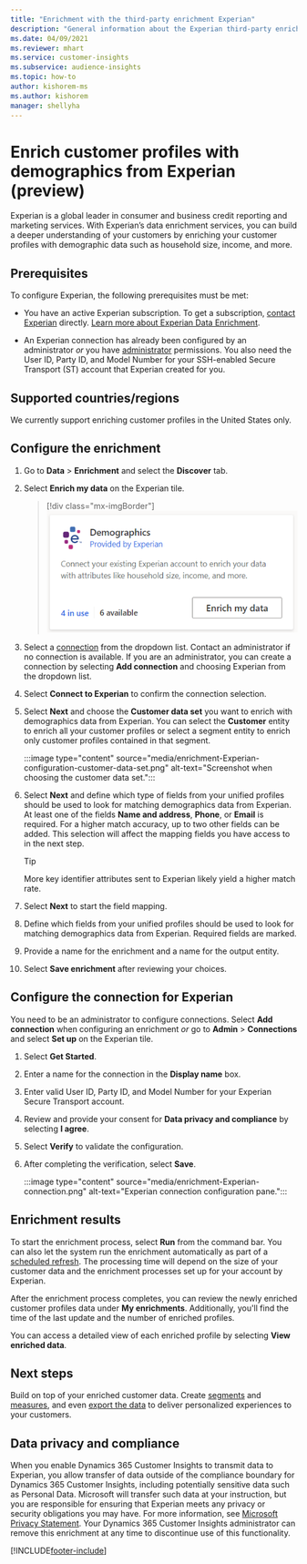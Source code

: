 ```yaml
---
title: "Enrichment with the third-party enrichment Experian"
description: "General information about the Experian third-party enrichment."
ms.date: 04/09/2021
ms.reviewer: mhart
ms.service: customer-insights
ms.subservice: audience-insights
ms.topic: how-to
author: kishorem-ms
ms.author: kishorem
manager: shellyha
---
```


# Enrich customer profiles with demographics from Experian (preview)

Experian is a global leader in consumer and business credit reporting and marketing services. With Experian’s data enrichment services, you can build a deeper understanding of your customers by enriching your customer profiles with demographic data such as household size, income, and more.

## Prerequisites

To configure Experian, the following prerequisites must be met:

- You have an active Experian subscription. To get a subscription, [contact Experian](https://www.experian.com/marketing-services/contact) directly. [Learn more about Experian Data Enrichment](https://www.experian.com/marketing-services/microsoft?cmpid=ems_web_mci_cdppage).

- An Experian connection has already been configured by an administrator *or* you have [administrator](permissions.md#administrator) permissions. You also need the User ID, Party ID, and Model Number for your SSH-enabled Secure Transport (ST) account that Experian created for you.

## Supported countries/regions

We currently support enriching customer profiles in the United States only.

## Configure the enrichment

1. Go to **Data** > **Enrichment** and select the **Discover** tab.

1. Select **Enrich my data** on the Experian tile.

   > [!div class="mx-imgBorder"]
   > ![Experian tile](media/experian-tile.png "Experian tile")
   > 

1. Select a [connection](connections.md) from the dropdown list. Contact an administrator if no connection is available. If you are an administrator, you can create a connection by selecting **Add connection** and choosing Experian from the dropdown list. 

1. Select **Connect to Experian** to confirm the connection selection.

1.	Select **Next** and choose the **Customer data set** you want to enrich with demographics data from Experian. You can select the **Customer** entity to enrich all your customer profiles or select a segment entity to enrich only customer profiles contained in that segment.

    :::image type="content" source="media/enrichment-Experian-configuration-customer-data-set.png" alt-text="Screenshot when choosing the customer data set.":::

1. Select **Next** and define which type of fields from your unified profiles should be used to look for matching demographics data from Experian. At least one of the fields **Name and address**, **Phone**, or **Email** is required. For a higher match accuracy, up to two other fields can be added. This selection will affect the mapping fields you have access to in the next step.

    > [!TIP]
    > More key identifier attributes sent to Experian likely yield a higher match rate.

1. Select **Next** to start the field mapping.

1. Define which fields from your unified profiles should be used to look for matching demographics data from Experian. Required fields are marked.

1. Provide a name for the enrichment and a name for the output entity.

1. Select **Save enrichment** after reviewing your choices.

## Configure the connection for Experian 

You need to be an administrator to configure connections. Select **Add connection** when configuring an enrichment *or* go to **Admin** > **Connections** and select **Set up** on the Experian tile.

1. Select **Get Started**.

1. Enter a name for the connection in the **Display name** box.

1. Enter valid User ID, Party ID, and Model Number for your Experian Secure Transport account.

1. Review and provide your consent for **Data privacy and compliance** by selecting **I agree**.

1. Select **Verify** to validate the configuration.

1. After completing the verification, select **Save**.
   
   :::image type="content" source="media/enrichment-Experian-connection.png" alt-text="Experian connection configuration pane.":::

## Enrichment results

To start the enrichment process, select **Run** from the command bar. You can also let the system run the enrichment automatically as part of a [scheduled refresh](system.md#schedule-tab). The processing time will depend on the size of your customer data and the enrichment processes set up for your account by Experian.

After the enrichment process completes, you can review the newly enriched customer profiles data under **My enrichments**. Additionally, you'll find the time of the last update and the number of enriched profiles.

You can access a detailed view of each enriched profile by selecting **View enriched data**.

## Next steps

Build on top of your enriched customer data. Create [segments](segments.md) and [measures](measures.md), and even [export the data](export-destinations.md) to deliver personalized experiences to your customers.

## Data privacy and compliance

When you enable Dynamics 365 Customer Insights to transmit data to Experian, you allow transfer of data outside of the compliance boundary for Dynamics 365 Customer Insights, including potentially sensitive data such as Personal Data. Microsoft will transfer such data at your instruction, but you are responsible for ensuring that Experian meets any privacy or security obligations you may have. For more information, see [Microsoft Privacy Statement](https://go.microsoft.com/fwlink/?linkid=396732).
Your Dynamics 365 Customer Insights administrator can remove this enrichment at any time to discontinue use of this functionality.


[!INCLUDE[footer-include](../includes/footer-banner.md)]

